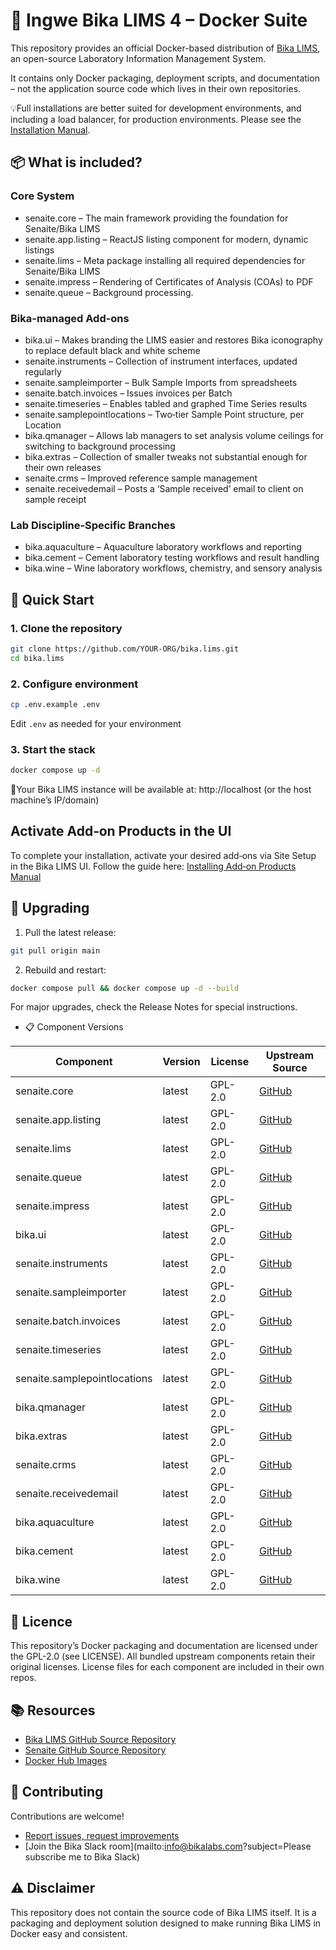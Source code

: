 # 🐳 Ingwe Bika LIMS 4 – Docker Suite

This repository provides an official Docker-based distribution of [Bika LIMS](https://www.bikalims.org), an open-source Laboratory Information Management System.  

It contains only Docker packaging, deployment scripts, and documentation – not the application source code which lives in their own repositories.

💡Full installations are better suited for development environments, and including a load balancer, for production environments.  Please see the [Installation Manual](https://github.com/bikalims/bika.documentation/blob/main/docs/BikaSenaiteServerIntroduction.md).

## 📦 What is included?

### Core System
- senaite.core – The main framework providing the foundation for Senaite/Bika LIMS
- senaite.app.listing – ReactJS listing component for modern, dynamic listings
- senaite.lims – Meta package installing all required dependencies for Senaite/Bika LIMS
- senaite.impress – Rendering of Certificates of Analysis (COAs) to PDF
- senaite.queue – Background processing.

### Bika-managed Add‑ons
- bika.ui – Makes branding the LIMS easier and restores Bika iconography to replace default black and white scheme
- senaite.instruments – Collection of instrument interfaces, updated regularly
- senaite.sampleimporter – Bulk Sample Imports from spreadsheets
- senaite.batch.invoices – Issues invoices per Batch
- senaite.timeseries – Enables tabled and graphed Time Series results
- senaite.samplepointlocations – Two‑tier Sample Point structure, per Location
- bika.qmanager – Allows lab managers to set analysis volume ceilings for switching to background processing
- bika.extras – Collection of smaller tweaks not substantial enough for their own releases
- senaite.crms – Improved reference sample management
- senaite.receivedemail – Posts a ‘Sample received’ email to client on sample receipt

### Lab Discipline‑Specific Branches
- bika.aquaculture – Aquaculture laboratory workflows and reporting
- bika.cement – Cement laboratory testing workflows and result handling
- bika.wine – Wine laboratory workflows, chemistry, and sensory analysis

## 🚀 Quick Start

### 1. Clone the repository
```bash
git clone https://github.com/YOUR-ORG/bika.lims.git
cd bika.lims
```

### 2. Configure environment

```bash
cp .env.example .env
```
Edit `.env` as needed for your environment

### 3. Start the stack
```bash
docker compose up -d
```
📍Your Bika LIMS instance will be available at: http://localhost (or the host machine’s IP/domain)
## Activate Add‑on Products in the UI
To complete your installation, activate your desired add‑ons via Site Setup in the Bika LIMS UI.  Follow the guide here: [Installing Add‑on Products Manual](http://Installing-Add-on-Products-Manual.md)

## 🔄 Upgrading

1. Pull the latest release:
```bash
git pull origin main
```

2. Rebuild and restart:
```bash
docker compose pull && docker compose up -d --build
```
For major upgrades, check the Release Notes for special instructions.
* 📋 Component Versions

| Component                    | Version | License | Upstream Source |
|------------------------------|---------|---------|-----------------|
| senaite.core                 | latest  | GPL-2.0 | [GitHub](https://github.com/senaite/senaite.core) |
| senaite.app.listing          | latest  | GPL-2.0 | [GitHub](https://github.com/senaite/senaite.app.listing) |
| senaite.lims                 | latest  | GPL-2.0 | [GitHub](https://github.com/senaite/senaite.lims) |
| senaite.queue                | latest  | GPL-2.0 | [GitHub](https://github.com/senaite/senaite.queue) |
| senaite.impress              | latest  | GPL-2.0 | [GitHub](https://github.com/senaite/senaite.impress) |
| bika.ui                      | latest  | GPL-2.0 | [GitHub](https://github.com/bikalabs/bika.ui) |
| senaite.instruments          | latest  | GPL-2.0 | [GitHub](https://github.com/senaite/senaite.instruments) |
| senaite.sampleimporter       | latest  | GPL-2.0 | [GitHub](https://github.com/senaite/senaite.sampleimporter) |
| senaite.batch.invoices       | latest  | GPL-2.0 | [GitHub](https://github.com/senaite/senaite.batch.invoices) |
| senaite.timeseries           | latest  | GPL-2.0 | [GitHub](https://github.com/senaite/senaite.timeseries) |
| senaite.samplepointlocations | latest  | GPL-2.0 | [GitHub](https://github.com/senaite/senaite.samplepointlocations) |
| bika.qmanager                | latest  | GPL-2.0 | [GitHub](https://github.com/bikalabs/bika.qmanager) |
| bika.extras                  | latest  | GPL-2.0 | [GitHub](https://github.com/bikalabs/bika.extras) |
| senaite.crms                 | latest  | GPL-2.0 | [GitHub](https://github.com/bikalims/senaite.crms) |
| senaite.receivedemail        | latest  | GPL-2.0 | [GitHub](https://github.com/bikalims/senaite.receivedemail) |
| bika.aquaculture             | latest  | GPL-2.0 | [GitHub](https://github.com/bikalabs/bika.aquaculture) |
| bika.cement                  | latest  | GPL-2.0 | [GitHub](https://github.com/bikalabs/bika.cement) |
| bika.wine                    | latest  | GPL-2.0 | [GitHub](https://github.com/bikalabs/bika.wine) |

## 📜 Licence
This repository’s Docker packaging and documentation are licensed under the GPL-2.0 (see LICENSE).
All bundled upstream components retain their original licenses.
License files for each component are included in their own repos.

## 📚 Resources
- [Bika LIMS GitHub Source Repository](https://github.com/bikalims)
- [Senaite GitHub Source Repository](https://github.com/senaite)
- [Docker Hub Images](https://hub.docker.com/u/bikalims)
  
## 🤝 Contributing
Contributions are welcome!
- [Report issues, request improvements](https://bika.atlassian.net/jira/dashboards/10000)
- [Join the Bika Slack room](mailto:info@bikalabs.com?subject=Please subscribe me to Bika Slack)
  
## ⚠️ Disclaimer
This repository does not contain the source code of Bika LIMS itself.
It is a packaging and deployment solution designed to make running Bika LIMS in Docker easy and consistent.
